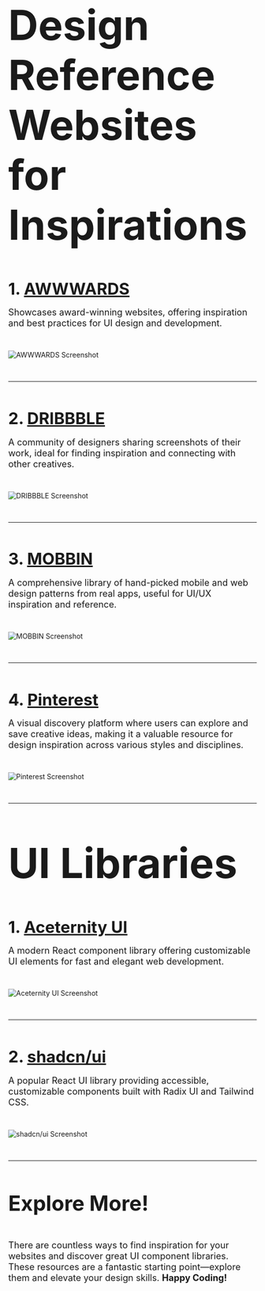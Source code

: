 
&nbsp;

# <span style="font-size:3em; font-weight:bold;">Design Reference Websites for Inspirations</span>

&nbsp;

### <span style="font-size:2em; font-weight:bold;">1. <a href="https://www.awwwards.com/">AWWWARDS</a></span>

<span style="font-size:1.3em;">
Showcases award-winning websites, offering inspiration and best practices for UI design and development.
</span>

&nbsp;

![AWWWARDS Screenshot](images/{B7F54461-0180-4EAE-94DD-BC56D4C05F96}.png)

&nbsp;

---

&nbsp;

### <span style="font-size:2em; font-weight:bold;">2. <a href="https://dribbble.com/">DRIBBBLE</a></span>

<span style="font-size:1.3em;">
A community of designers sharing screenshots of their work, ideal for finding inspiration and connecting with other creatives.
</span>

&nbsp;

![DRIBBBLE Screenshot](images/{E539A363-EF67-4E74-8EC7-F83972017DD7}.png)

&nbsp;

---

&nbsp;

### <span style="font-size:2em; font-weight:bold;">3. <a href="https://mobbin.com/">MOBBIN</a></span>

<span style="font-size:1.3em;">
A comprehensive library of hand-picked mobile and web design patterns from real apps, useful for UI/UX inspiration and reference.
</span>

&nbsp;

![MOBBIN Screenshot](images/{D63FCEC9-8321-4A82-8C09-09219ED47B32}.png)

&nbsp;

---

&nbsp;

### <span style="font-size:2em; font-weight:bold;">4. <a href="https://www.pinterest.com/">Pinterest</a></span>

<span style="font-size:1.3em;">
A visual discovery platform where users can explore and save creative ideas, making it a valuable resource for design inspiration across various styles and disciplines.
</span>

&nbsp;

![Pinterest Screenshot](images/{19257018-05A9-4F72-98A2-ED4A591B2E94}.png)

&nbsp;

---

&nbsp;

# <span style="font-size:3em; font-weight:bold;">UI Libraries</span>

&nbsp;

### <span style="font-size:2em; font-weight:bold;">1. <a href="https://ui.aceternity.com">Aceternity UI</a></span>

<span style="font-size:1.3em;">
A modern React component library offering customizable UI elements for fast and elegant web development.
</span>

&nbsp;

![Aceternity UI Screenshot](images/{9B861E21-30DA-43EB-B22D-8DE17D98D1B6}.png)

&nbsp;

---

&nbsp;

### <span style="font-size:2em; font-weight:bold;">2. <a href="https://ui.shadcn.com/">shadcn/ui</a></span>

<span style="font-size:1.3em;">
A popular React UI library providing accessible, customizable components built with Radix UI and Tailwind CSS.
</span>

&nbsp;

![shadcn/ui Screenshot](images/{8FCFFBA1-417F-4D03-BA07-AEC322CF6789}.png)

&nbsp;

---

&nbsp;

## <span style="font-size:2em; font-weight:bold;">Explore More!</span>

&nbsp;

<span style="font-size:1.3em;">
There are countless ways to find inspiration for your websites and discover great UI component libraries. These resources are a fantastic starting point—explore them and elevate your design skills. <strong>Happy Coding!</strong>
</span>

&nbsp;
